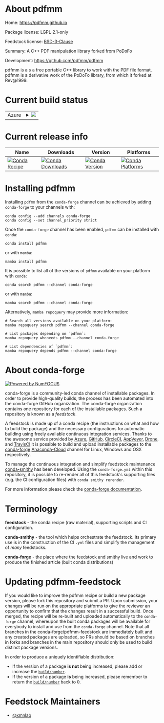 About pdfmm
===========

Home: https://pdfmm.github.io

Package license: LGPL-2.1-only

Feedstock license: [BSD-3-Clause](https://github.com/conda-forge/pdfmm-feedstock/blob/main/LICENSE.txt)

Summary: A C++ PDF manipulation library forked from PoDoFo

Development: https://github.com/pdfmm/pdfmm

pdfmm is a s a free portable C++ library to work with the PDF file format.
pdfmm is a derivative work of the PoDoFo library, from which it forked at Rev@1999.


Current build status
====================


<table>
    
  <tr>
    <td>Azure</td>
    <td>
      <details>
        <summary>
          <a href="https://dev.azure.com/conda-forge/feedstock-builds/_build/latest?definitionId=17535&branchName=main">
            <img src="https://dev.azure.com/conda-forge/feedstock-builds/_apis/build/status/pdfmm-feedstock?branchName=main">
          </a>
        </summary>
        <table>
          <thead><tr><th>Variant</th><th>Status</th></tr></thead>
          <tbody><tr>
              <td>linux_64_openssl1.1.1</td>
              <td>
                <a href="https://dev.azure.com/conda-forge/feedstock-builds/_build/latest?definitionId=17535&branchName=main">
                  <img src="https://dev.azure.com/conda-forge/feedstock-builds/_apis/build/status/pdfmm-feedstock?branchName=main&jobName=linux&configuration=linux_64_openssl1.1.1" alt="variant">
                </a>
              </td>
            </tr><tr>
              <td>linux_64_openssl3</td>
              <td>
                <a href="https://dev.azure.com/conda-forge/feedstock-builds/_build/latest?definitionId=17535&branchName=main">
                  <img src="https://dev.azure.com/conda-forge/feedstock-builds/_apis/build/status/pdfmm-feedstock?branchName=main&jobName=linux&configuration=linux_64_openssl3" alt="variant">
                </a>
              </td>
            </tr>
          </tbody>
        </table>
      </details>
    </td>
  </tr>
</table>

Current release info
====================

| Name | Downloads | Version | Platforms |
| --- | --- | --- | --- |
| [![Conda Recipe](https://img.shields.io/badge/recipe-pdfmm-green.svg)](https://anaconda.org/conda-forge/pdfmm) | [![Conda Downloads](https://img.shields.io/conda/dn/conda-forge/pdfmm.svg)](https://anaconda.org/conda-forge/pdfmm) | [![Conda Version](https://img.shields.io/conda/vn/conda-forge/pdfmm.svg)](https://anaconda.org/conda-forge/pdfmm) | [![Conda Platforms](https://img.shields.io/conda/pn/conda-forge/pdfmm.svg)](https://anaconda.org/conda-forge/pdfmm) |

Installing pdfmm
================

Installing `pdfmm` from the `conda-forge` channel can be achieved by adding `conda-forge` to your channels with:

```
conda config --add channels conda-forge
conda config --set channel_priority strict
```

Once the `conda-forge` channel has been enabled, `pdfmm` can be installed with `conda`:

```
conda install pdfmm
```

or with `mamba`:

```
mamba install pdfmm
```

It is possible to list all of the versions of `pdfmm` available on your platform with `conda`:

```
conda search pdfmm --channel conda-forge
```

or with `mamba`:

```
mamba search pdfmm --channel conda-forge
```

Alternatively, `mamba repoquery` may provide more information:

```
# Search all versions available on your platform:
mamba repoquery search pdfmm --channel conda-forge

# List packages depending on `pdfmm`:
mamba repoquery whoneeds pdfmm --channel conda-forge

# List dependencies of `pdfmm`:
mamba repoquery depends pdfmm --channel conda-forge
```


About conda-forge
=================

[![Powered by
NumFOCUS](https://img.shields.io/badge/powered%20by-NumFOCUS-orange.svg?style=flat&colorA=E1523D&colorB=007D8A)](https://numfocus.org)

conda-forge is a community-led conda channel of installable packages.
In order to provide high-quality builds, the process has been automated into the
conda-forge GitHub organization. The conda-forge organization contains one repository
for each of the installable packages. Such a repository is known as a *feedstock*.

A feedstock is made up of a conda recipe (the instructions on what and how to build
the package) and the necessary configurations for automatic building using freely
available continuous integration services. Thanks to the awesome service provided by
[Azure](https://azure.microsoft.com/en-us/services/devops/), [GitHub](https://github.com/),
[CircleCI](https://circleci.com/), [AppVeyor](https://www.appveyor.com/),
[Drone](https://cloud.drone.io/welcome), and [TravisCI](https://travis-ci.com/)
it is possible to build and upload installable packages to the
[conda-forge](https://anaconda.org/conda-forge) [Anaconda-Cloud](https://anaconda.org/)
channel for Linux, Windows and OSX respectively.

To manage the continuous integration and simplify feedstock maintenance
[conda-smithy](https://github.com/conda-forge/conda-smithy) has been developed.
Using the ``conda-forge.yml`` within this repository, it is possible to re-render all of
this feedstock's supporting files (e.g. the CI configuration files) with ``conda smithy rerender``.

For more information please check the [conda-forge documentation](https://conda-forge.org/docs/).

Terminology
===========

**feedstock** - the conda recipe (raw material), supporting scripts and CI configuration.

**conda-smithy** - the tool which helps orchestrate the feedstock.
                   Its primary use is in the construction of the CI ``.yml`` files
                   and simplify the management of *many* feedstocks.

**conda-forge** - the place where the feedstock and smithy live and work to
                  produce the finished article (built conda distributions)


Updating pdfmm-feedstock
========================

If you would like to improve the pdfmm recipe or build a new
package version, please fork this repository and submit a PR. Upon submission,
your changes will be run on the appropriate platforms to give the reviewer an
opportunity to confirm that the changes result in a successful build. Once
merged, the recipe will be re-built and uploaded automatically to the
`conda-forge` channel, whereupon the built conda packages will be available for
everybody to install and use from the `conda-forge` channel.
Note that all branches in the conda-forge/pdfmm-feedstock are
immediately built and any created packages are uploaded, so PRs should be based
on branches in forks and branches in the main repository should only be used to
build distinct package versions.

In order to produce a uniquely identifiable distribution:
 * If the version of a package **is not** being increased, please add or increase
   the [``build/number``](https://docs.conda.io/projects/conda-build/en/latest/resources/define-metadata.html#build-number-and-string).
 * If the version of a package **is** being increased, please remember to return
   the [``build/number``](https://docs.conda.io/projects/conda-build/en/latest/resources/define-metadata.html#build-number-and-string)
   back to 0.

Feedstock Maintainers
=====================

* [@xmnlab](https://github.com/xmnlab/)

